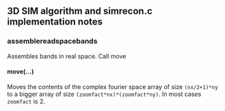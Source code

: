 ## 3D SIM algorithm and simrecon.c implementation notes

### assemblereadspacebands

Assembles bands in real space.  Call move

#### move(...)

Moves the contents of the complex fourier space array of size ```(nx/2+1)*ny``` to a bigger array of size ```(zoomfact*nx)*(zoomfact*ny)```.  In most cases ```zoomfact``` is 2. 



